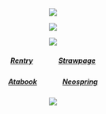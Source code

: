 ⠀<div align="center">
![](https://files.catbox.moe/ow1skg.png)

![](https://komarev.com/ghpvc/?username=Greedism&color=f9f5d0&style=plastic&label=Views&base=2990)


![](https://files.catbox.moe/zkquhm.png)
##### [Rentry](https://rentry.co/FujiwaranoMoku)ㅤㅤㅤㅤ[Strawpage](https://medangel.straw.page/)
##### [Atabook](https://xigeris.atabook.org/)ㅤㅤㅤㅤ[Neospring](https://neospring.org/@p.ai.nter/_app/warning)
![](https://files.catbox.moe/ha6wpx.png)
